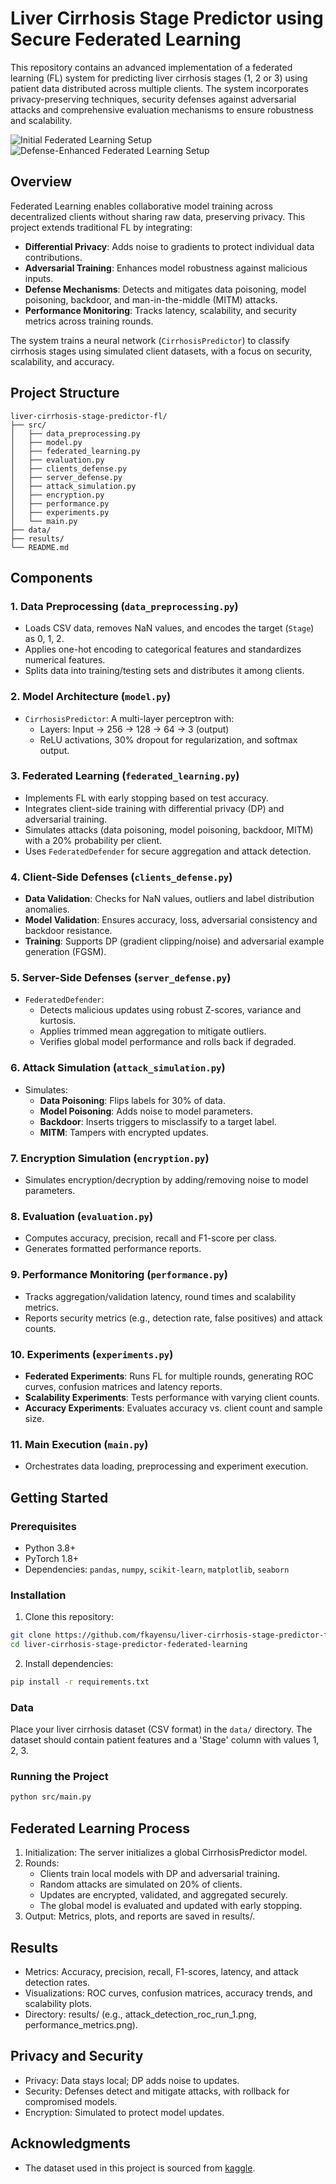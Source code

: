 # Liver Cirrhosis Stage Predictor using Secure Federated Learning

This repository contains an advanced implementation of a federated learning (FL) system for predicting liver cirrhosis stages (1, 2 or 3) using patient data distributed across multiple clients. The system incorporates privacy-preserving techniques, security defenses against adversarial attacks and comprehensive evaluation mechanisms to ensure robustness and scalability.

![Initial Federated Learning Setup](fl_architecture.png)
![Defense-Enhanced Federated Learning Setup](FL-enhanced.png)

## Overview

Federated Learning enables collaborative model training across decentralized clients without sharing raw data, preserving privacy. This project extends traditional FL by integrating:
- **Differential Privacy**: Adds noise to gradients to protect individual data contributions.
- **Adversarial Training**: Enhances model robustness against malicious inputs.
- **Defense Mechanisms**: Detects and mitigates data poisoning, model poisoning, backdoor, and man-in-the-middle (MITM) attacks.
- **Performance Monitoring**: Tracks latency, scalability, and security metrics across training rounds.

The system trains a neural network (`CirrhosisPredictor`) to classify cirrhosis stages using simulated client datasets, with a focus on security, scalability, and accuracy.

## Project Structure

```
liver-cirrhosis-stage-predictor-fl/
├── src/
│   ├── data_preprocessing.py
│   ├── model.py               
│   ├── federated_learning.py  
│   ├── evaluation.py          
│   ├── clients_defense.py     
│   ├── server_defense.py      
│   ├── attack_simulation.py   
│   ├── encryption.py          
│   ├── performance.py         
│   ├── experiments.py         
│   └── main.py                
├── data/                      
├── results/
└── README.md
```

## Components

### 1. Data Preprocessing (`data_preprocessing.py`)
- Loads CSV data, removes NaN values, and encodes the target (`Stage`) as 0, 1, 2.
- Applies one-hot encoding to categorical features and standardizes numerical features.
- Splits data into training/testing sets and distributes it among clients.

### 2. Model Architecture (`model.py`)
- `CirrhosisPredictor`: A multi-layer perceptron with:
  - Layers: Input → 256 → 128 → 64 → 3 (output)
  - ReLU activations, 30% dropout for regularization, and softmax output.

### 3. Federated Learning (`federated_learning.py`)
- Implements FL with early stopping based on test accuracy.
- Integrates client-side training with differential privacy (DP) and adversarial training.
- Simulates attacks (data poisoning, model poisoning, backdoor, MITM) with a 20% probability per client.
- Uses `FederatedDefender` for secure aggregation and attack detection.

### 4. Client-Side Defenses (`clients_defense.py`)
- **Data Validation**: Checks for NaN values, outliers and label distribution anomalies.
- **Model Validation**: Ensures accuracy, loss, adversarial consistency and backdoor resistance.
- **Training**: Supports DP (gradient clipping/noise) and adversarial example generation (FGSM).

### 5. Server-Side Defenses (`server_defense.py`)
- `FederatedDefender`:
  - Detects malicious updates using robust Z-scores, variance and kurtosis.
  - Applies trimmed mean aggregation to mitigate outliers.
  - Verifies global model performance and rolls back if degraded.

### 6. Attack Simulation (`attack_simulation.py`)
- Simulates:
  - **Data Poisoning**: Flips labels for 30% of data.
  - **Model Poisoning**: Adds noise to model parameters.
  - **Backdoor**: Inserts triggers to misclassify to a target label.
  - **MITM**: Tampers with encrypted updates.

### 7. Encryption Simulation (`encryption.py`)
- Simulates encryption/decryption by adding/removing noise to model parameters.

### 8. Evaluation (`evaluation.py`)
- Computes accuracy, precision, recall and F1-score per class.
- Generates formatted performance reports.

### 9. Performance Monitoring (`performance.py`)
- Tracks aggregation/validation latency, round times and scalability metrics.
- Reports security metrics (e.g., detection rate, false positives) and attack counts.

### 10. Experiments (`experiments.py`)
- **Federated Experiments**: Runs FL for multiple rounds, generating ROC curves, confusion matrices and latency reports.
- **Scalability Experiments**: Tests performance with varying client counts.
- **Accuracy Experiments**: Evaluates accuracy vs. client count and sample size.

### 11. Main Execution (`main.py`)
- Orchestrates data loading, preprocessing and experiment execution.

## Getting Started

### Prerequisites
- Python 3.8+
- PyTorch 1.8+
- Dependencies: `pandas`, `numpy`, `scikit-learn`, `matplotlib`, `seaborn`

### Installation

1. Clone this repository:
```bash
git clone https://github.com/fkayensu/liver-cirrhosis-stage-predictor-federated-learning.git
cd liver-cirrhosis-stage-predictor-federated-learning
```

2. Install dependencies:
```bash
pip install -r requirements.txt
```

### Data

Place your liver cirrhosis dataset (CSV format) in the `data/` directory. The dataset should contain patient features and a 'Stage' column with values 1, 2, 3.

### Running the Project

```bash
python src/main.py
```

## Federated Learning Process

1. Initialization: The server initializes a global CirrhosisPredictor model.
2. Rounds:
   - Clients train local models with DP and adversarial training.
   - Random attacks are simulated on 20% of clients.
   - Updates are encrypted, validated, and aggregated securely.
   - The global model is evaluated and updated with early stopping.
3. Output: Metrics, plots, and reports are saved in results/.

## Results

- Metrics: Accuracy, precision, recall, F1-scores, latency, and attack detection rates.
- Visualizations: ROC curves, confusion matrices, accuracy trends, and scalability plots.
- Directory: results/ (e.g., attack_detection_roc_run_1.png, performance_metrics.png).

## Privacy and Security

- Privacy: Data stays local; DP adds noise to updates.
- Security: Defenses detect and mitigate attacks, with rollback for compromised models.
- Encryption: Simulated to protect model updates.

## Acknowledgments

- The dataset used in this project is sourced from [kaggle](https://www.kaggle.com/datasets/aadarshvelu/liver-cirrhosis-stage-classification/data).